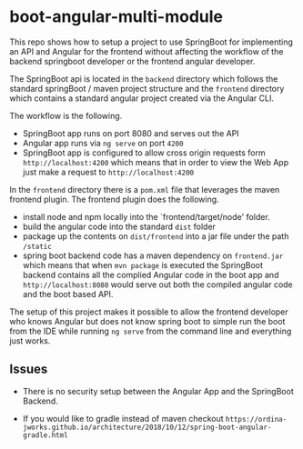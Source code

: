 # boot-angular-multi-module

This repo shows how to setup a project to use SpringBoot for implementing an API 
and Angular for the frontend without affecting the workflow of the backend 
springboot developer or the frontend angular developer. 

The SpringBoot api is located in the `backend` directory which follows the standard
springBoot / maven project structure and the `frontend` directory which contains
a standard angular project created via the Angular CLI.  

The workflow is the following.
* SpringBoot app runs on port 8080 and serves out the API 
* Angular app runs via `ng serve` on port `4200`
* SpringBoot app is configured to allow cross origin requests form `http://localhost:4200` which 
means that in order to view the Web App just make a request to `http://localhost:4200`

In the `frontend` directory there is a `pom.xml` file that leverages the 
maven frontend plugin. The frontend plugin does the following.
* install node and npm locally into the `frontend/target/node' folder.
* build the angular code into the standard `dist` folder 
* package up the contents on `dist/frontend` into a jar file under the path `/static` 
* spring boot backend code has a maven dependency on `frontend.jar` which means that 
when `mvn package` is executed the SpringBoot backend contains all the complied 
Angular code in the boot app and `http://localhost:8080` would serve out both the 
compiled angular code and the boot based API. 

The setup of this project makes it possible to allow the frontend developer who
knows Angular but does not know spring boot to simple run the boot from the IDE
while running `ng serve` from the command line and everything just works.

## Issues 

* There is no security setup between the Angular App and the SpringBoot Backend.

* If you would like to gradle instead of maven checkout `https://ordina-jworks.github.io/architecture/2018/10/12/spring-boot-angular-gradle.html`